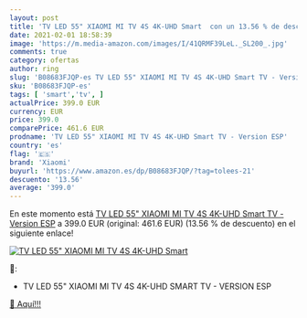 ```yaml
---
layout: post
title: 'TV LED 55" XIAOMI MI TV 4S 4K-UHD Smart  con un 13.56 % de descuento'
date: 2021-02-01 18:58:39
image: 'https://m.media-amazon.com/images/I/41QRMF39LeL._SL200_.jpg'
comments: true
category: ofertas
author: ring
slug: 'B08683FJQP-es TV LED 55" XIAOMI MI TV 4S 4K-UHD Smart TV - Version ESP'
sku: 'B08683FJQP-es'
tags: [ 'smart','tv', ]
actualPrice: 399.0 EUR
currency: EUR
price: 399.0
comparePrice: 461.6 EUR
prodname: 'TV LED 55" XIAOMI MI TV 4S 4K-UHD Smart TV - Version ESP'
country: 'es'
flag: '🇪🇸'
brand: 'Xiaomi'
buyurl: 'https://www.amazon.es/dp/B08683FJQP/?tag=tolees-21'
descuento: '13.56'
average: '399.0'
---
```


En este momento está [TV LED 55" XIAOMI MI TV 4S 4K-UHD Smart TV - Version ESP](https://www.amazon.es/dp/B08683FJQP/?tag=tolees-21) a 399.0 EUR (original: 461.6 EUR) (13.56 %  de descuento) en el siguiente enlace!

[![TV LED 55" XIAOMI MI TV 4S 4K-UHD Smart ](https://m.media-amazon.com/images/I/41QRMF39LeL._SL200_.jpg)](https://www.amazon.es/dp/B08683FJQP/?tag=tolees-21)

🔎:

- TV LED 55" XIAOMI MI TV 4S 4K-UHD SMART TV - VERSION ESP

[🛒 Aquí!!!](https://www.amazon.es/dp/B08683FJQP/?tag=tolees-21)

